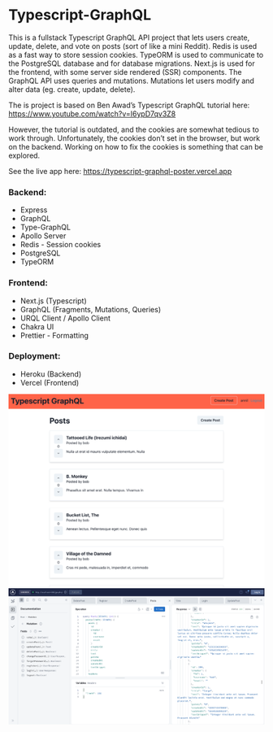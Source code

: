 # Typescript-GraphQL


This is a fullstack Typescript GraphQL API project that lets users create, update, delete, and vote on posts (sort of like a mini Reddit). Redis is used as a fast way to store session cookies. TypeORM is used to communicate to the PostgreSQL database and for database migrations. Next.js is used for the frontend, with some server side rendered (SSR) components. The GraphQL API uses queries and mutations. Mutations let users modify and alter data (eg. create, update, delete).

The is project is based on Ben Awad’s Typescript GraphQL tutorial here: https://www.youtube.com/watch?v=I6ypD7qv3Z8

However, the tutorial is outdated, and the cookies are somewhat tedious to work through. Unfortunately, the cookies don’t set in the browser, but work on the backend. Working on how to fix the cookies is something that can be explored.

See the live app here: https://typescript-graphql-poster.vercel.app

### Backend:

- Express
- GraphQL
- Type-GraphQL
- Apollo Server
- Redis - Session cookies
- PostgreSQL
- TypeORM

### Frontend:

- Next.js (Typescript)
- GraphQL (Fragments, Mutations, Queries)
- URQL Client / Apollo Client
- Chakra UI
- Prettier - Formatting

### Deployment:

- Heroku (Backend)
- Vercel (Frontend)


![landing page with posts](https://github.com/jonathanleejono/Typescript-GraphQL/blob/main/assets/graphql_frontend_posts.png)
![landing page with posts](https://github.com/jonathanleejono/Typescript-GraphQL/blob/main/assets/studio_apollo_graphql.png)



